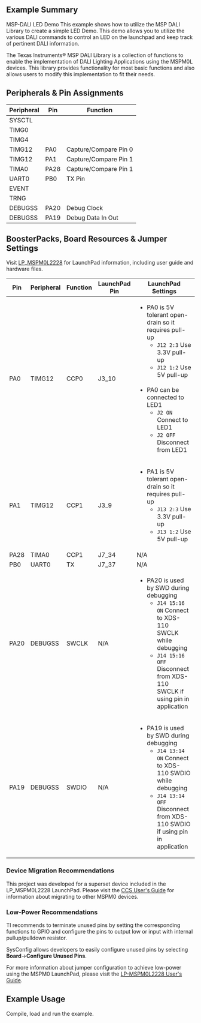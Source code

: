 ## Example Summary

MSP-DALI LED Demo
This example shows how to utilize the MSP DALI Library to create a simple
LED Demo.  This demo allows you to utilize the various DALI commands to
control an LED on the launchpad and keep track of pertinent DALI
information.

The Texas Instruments® MSP DALI Library is a collection of functions to enable the implementation of DALI Lighting Applications using the MSPM0L devices.  This library provides functionality for most basic functions
and also allows users to modify this implementation to fit their needs.


## Peripherals & Pin Assignments

| Peripheral | Pin | Function |
| --- | --- | --- |
| SYSCTL |  |  |
| TIMG0 |  |  |
| TIMG4 |  |  |
| TIMG12 | PA0 | Capture/Compare Pin 0 |
| TIMG12 | PA1 | Capture/Compare Pin 1 |
| TIMA0 | PA28 | Capture/Compare Pin 1 |
| UART0 | PB0 | TX Pin |
| EVENT |  |  |
| TRNG |  |  |
| DEBUGSS | PA20 | Debug Clock |
| DEBUGSS | PA19 | Debug Data In Out |

## BoosterPacks, Board Resources & Jumper Settings

Visit [LP_MSPM0L2228](https://www.ti.com/tool/LP-MSPM0L2228) for LaunchPad information, including user guide and hardware files.

| Pin | Peripheral | Function | LaunchPad Pin | LaunchPad Settings |
| --- | --- | --- | --- | --- |
| PA0 | TIMG12 | CCP0 | J3_10 | <ul><li>PA0 is 5V tolerant open-drain so it requires pull-up<br><ul><li>`J12 2:3` Use 3.3V pull-up<br><li>`J12 1:2` Use 5V pull-up</ul><br><li>PA0 can be connected to LED1<br><ul><li>`J2 ON` Connect to LED1<br><li>`J2 OFF` Disconnect from LED1</ul></ul> |
| PA1 | TIMG12 | CCP1 | J3_9 | <ul><li>PA1 is 5V tolerant open-drain so it requires pull-up<br><ul><li>`J13 2:3` Use 3.3V pull-up<br><li>`J13 1:2` Use 5V pull-up</ul></ul> |
| PA28 | TIMA0 | CCP1 | J7_34 | N/A |
| PB0 | UART0 | TX | J7_37 | N/A |
| PA20 | DEBUGSS | SWCLK | N/A | <ul><li>PA20 is used by SWD during debugging<br><ul><li>`J14 15:16 ON` Connect to XDS-110 SWCLK while debugging<br><li>`J14 15:16 OFF` Disconnect from XDS-110 SWCLK if using pin in application</ul></ul> |
| PA19 | DEBUGSS | SWDIO | N/A | <ul><li>PA19 is used by SWD during debugging<br><ul><li>`J14 13:14 ON` Connect to XDS-110 SWDIO while debugging<br><li>`J14 13:14 OFF` Disconnect from XDS-110 SWDIO if using pin in application</ul></ul> |

### Device Migration Recommendations
This project was developed for a superset device included in the LP_MSPM0L2228 LaunchPad. Please
visit the [CCS User's Guide](https://software-dl.ti.com/msp430/esd/MSPM0-SDK/latest/docs/english/tools/ccs_ide_guide/doc_guide/doc_guide-srcs/ccs_ide_guide.html#sysconfig-project-migration)
for information about migrating to other MSPM0 devices.

### Low-Power Recommendations
TI recommends to terminate unused pins by setting the corresponding functions to
GPIO and configure the pins to output low or input with internal
pullup/pulldown resistor.

SysConfig allows developers to easily configure unused pins by selecting **Board**→**Configure Unused Pins**.

For more information about jumper configuration to achieve low-power using the
MSPM0 LaunchPad, please visit the [LP-MSPM0L2228 User's Guide](https://www.ti.com/lit/slau928).

## Example Usage

Compile, load and run the example.
